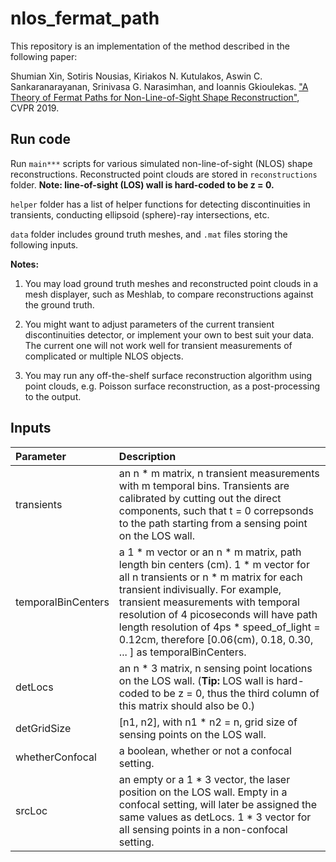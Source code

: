 # nlos_fermat_path

This repository is an implementation of the method described in the following paper:

Shumian Xin, Sotiris Nousias, Kiriakos N. Kutulakos, Aswin C. Sankaranarayanan, Srinivasa G. Narasimhan, and Ioannis Gkioulekas. ["A Theory of Fermat Paths for Non-Line-of-Sight Shape Reconstruction"](http://imaging.cs.cmu.edu/fermat_paths/), CVPR 2019.

## Run code

Run ```main***``` scripts for various simulated non-line-of-sight (NLOS) shape reconstructions. Reconstructed point clouds are stored in ```reconstructions``` folder. **Note: line-of-sight (LOS) wall is hard-coded to be z = 0.**

```helper``` folder has a list of helper functions for detecting discontinuities in transients, conducting ellipsoid (sphere)-ray intersections, etc.

```data``` folder includes ground truth meshes, and ```.mat``` files storing the following inputs.

**Notes:** 

1) You may load ground truth meshes and reconstructed point clouds in a mesh displayer, such as Meshlab, to compare reconstructions against the ground truth. 

2) You might want to adjust parameters of the current transient discontinuities detector, or implement your own to best suit your data. The current one will not work well for transient measurements of complicated or multiple NLOS objects.

3) You may run any off-the-shelf surface reconstruction algorithm using point clouds, e.g. Poisson surface reconstruction, as a post-processing to the output.



## Inputs

| Parameter | Description |
|:---------|:---------|
| transients | an n * m matrix, n transient measurements with m temporal bins. Transients are calibrated by cutting out the direct components, such that t = 0 correpsonds to the path starting from a sensing point on the LOS wall. |
| temporalBinCenters | a 1 * m vector or an n * m matrix, path length bin centers (cm). 1 * m vector for all n transients or n * m matrix for each transient indivisually. For example, transient measurements with temporal resolution of 4 picoseconds will have path length resolution of 4ps * speed_of_light = 0.12cm, therefore [0.06(cm), 0.18, 0.30, ... ] as temporalBinCenters. |
| detLocs | an n * 3 matrix, n sensing point locations on the LOS wall. (**Tip:** LOS wall is hard-coded to be z = 0, thus the third column of this matrix should also be 0.) |
| detGridSize | [n1, n2], with n1 * n2 = n, grid size of sensing points on the LOS wall. |
| whetherConfocal | a boolean, whether or not a confocal setting.|
| srcLoc | an empty or a 1 * 3 vector, the laser position on the LOS wall. Empty in a confocal setting, will later be assigned the same values as detLocs. 1 * 3 vector for all sensing points in a non-confocal setting. |

